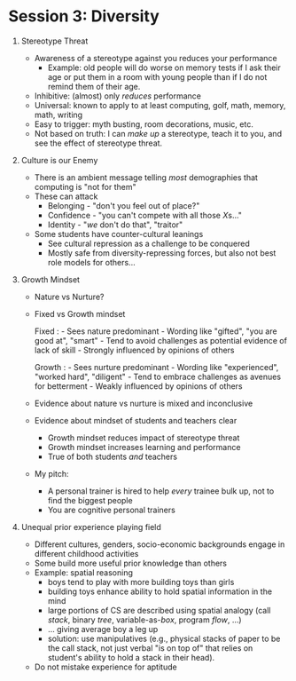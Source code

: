 Session 3: Diversity
====================

1.  Stereotype Threat
    -   Awareness of a stereotype against you reduces your performance
        -   Example: old people will do worse on memory tests if I ask their age or put them in a room with young people than if I do not remind them of their age.
    -   Inhibitive: (almost) only *reduces* performance
    -   Universal: known to apply to at least computing, golf, math, memory, math, writing
    -   Easy to trigger: myth busting, room decorations, music, etc.
    -   Not based on truth: I can *make up* a stereotype, teach it to you, and see the effect of stereotype threat.

2.  Culture is our Enemy
    -   There is an ambient message telling *most* demographies that computing is "not for them"
    -   These can attack
        -   Belonging -  "don't you feel out of place?"
        -   Confidence - "you can't compete with all those *X*s..."
        -   Identity -   "*we* don't do that", "traitor"
    -   Some students have counter-cultural leanings
        -   See cultural repression as a challenge to be conquered
        -   Mostly safe from diversity-repressing forces, but also not best role models for others...

3.  Growth Mindset
    -   Nature vs Nurture?
    -   Fixed vs Growth mindset
        
        Fixed
        :   -   Sees nature predominant
            -   Wording like "gifted", "you are good at", "smart"
            -   Tend to avoid challenges as potential evidence of lack of skill
            -   Strongly influenced by opinions of others
        
        Growth
        :   -   Sees nurture predominant
            -   Wording like "experienced", "worked hard", "diligent"
            -   Tend to embrace challenges as avenues for betterment
            -   Weakly influenced by opinions of others
        
    -   Evidence about nature vs nurture is mixed and inconclusive
    -   Evidence about mindset of students and teachers clear
        -   Growth mindset reduces impact of stereotype threat
        -   Growth mindset increases learning and performance
        -   True of both students *and* teachers
    -   My pitch:
        -   A personal trainer is hired to help *every* trainee bulk up, not to find the biggest people
        -   You are cognitive personal trainers

4.  Unequal prior experience playing field
    -   Different cultures, genders, socio-economic backgrounds engage in different childhood activities
    -   Some build more useful prior knowledge than others
    -   Example: spatial reasoning
        -   boys tend to play with more building toys than girls
        -   building toys enhance ability to hold spatial information in the mind
        -   large portions of CS are described using spatial analogy (call *stack*, binary *tree*, variable-as-*box*, program *flow*, …)
        -   … giving average boy a leg up
        -   solution: use manipulatives (e.g., physical stacks of paper to be the call stack, not just verbal "is on top of" that relies on student's ability to hold a stack in their head).
    -   Do not mistake experience for aptitude
